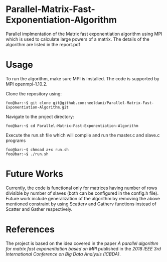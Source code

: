 # Parallel-Matrix-Fast-Exponentiation-Algorithm
Parallel implmentation of the Matrix fast exponentiation algorithm using MPI which is used to calculate large powers of a matrix. The details of the algorithm are listed in the report.pdf


# Usage 
To run the algorithm, make sure MPI is installed. The code is supported by MPI openmpi-1.10.2. 

Clone the repository using:
```console
foo@bar:~$ git clone git@github.com:neeldani/Parallel-Matrix-Fast-Exponentiation-Algorithm.git
```

Navigate to the project directory:
```console
foo@bar:~$ cd Parallel-Matrix-Fast-Exponentiation-Algorithm
```
Execute the run.sh file which will compile and run the master.c and slave.c programs
```console
foo@bar:~$ chmoad a+x run.sh
foo@bar:~$ ./run.sh
```

# Future Works
Currently, the code is functional only for matrices having number of rows divisible by number of slaves (both can be configured in the config.h file). Future work include generalization of the algorithm by removing the above mentioned constraint by using Scatterv and Gatherv functions instead of Scatter and Gather respectively.  

# References 
The project is based on the idea covered in the paper *A parallel algorithm for matrix fast exponentiation based on MPI* published in the *2018 IEEE 3rd International Conference on Big Data Analysis (ICBDA)*.


